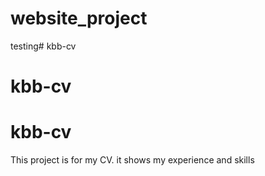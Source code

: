 # website_project

testing# kbb-cv

# kbb-cv

# kbb-cv
This project is for my CV.
it shows my experience and skills
